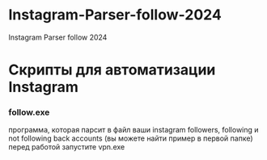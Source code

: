 # Instagram-Parser-follow-2024
Instagram Parser follow 2024

# Скрипты для автоматизации Instagram


### follow.exe

программа, которая парсит в файл ваши instagram followers, following и not following back accounts
(вы можете найти пример в первой папке)
перед работой запустите vpn.exe
